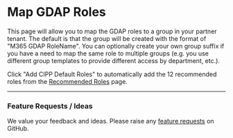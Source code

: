 # Map GDAP Roles

This page will allow you to map the GDAP roles to a group in your partner tenant. The default is that the group will be created with the format of "M365 GDAP RoleName". You can optionally create your own group suffix if you have a need to map the same role to multiple groups (e.g. you use different group templates to provide different access by department, etc.).

Click "Add CIPP Default Roles" to automatically add the 12 recommended roles from the [Recommended Roles](../../../../setup/gdap/recommended-roles.md) page.

***

### Feature Requests / Ideas

We value your feedback and ideas. Please raise any [feature requests](https://github.com/KelvinTegelaar/CIPP/issues/new?assignees=\&labels=enhancement%2Cno-priority\&projects=\&template=feature.yml\&title=%5BFeature+Request%5D%3A+) on GitHub.

